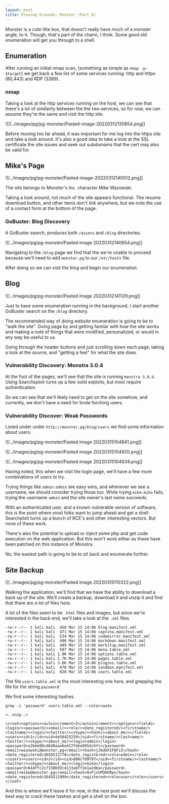 ```yaml
---
layout: post
title: Proving Grounds: Monster (Part 0)
---
```



Monster is a cute litte box, that doesn't really have much of a *monster* angle, to it. Though, that's part of the charm, I think. Some good old enumeration will get you through to a shell. 

## Enumeration 

After running an initial nmap scan, (something as simple as `nmap -p- $target`) we get back a few list of some services running: http and https (80,443) and RDP (3389). 

### nmap

Taking a look at the http services running on the host, we can see that there's a lot of similarity between the the two services, so for now, we can assume they're the same and visit the http site. 

![[(../images/pg/pg-monster/Pasted-image-20220312135854.png]]

Before moving too far ahead, it was important for me log into the https site and take a look around. It's also a good idea to take a look at the SSL certificate the site issues and seek out subdomains that the cert may also be valid for. 

## Mike's Page 

![[../images/pg/pg-monster/Pasted-image-20220312140512.png]]

The site belongs to Monster's Inc. character Mike Wazowski. 

Taking a look around, not much of the site appears functional. The resume download button, and other items don't link anywhere, but we note the use of a contact form at the bottom of the page. 

### GoBuster: Blog Discovery 

A GoBuster search, produces both  `/assets` and `/blog` directories. 

![[../images/pg/pg-monster/Pasted image 20220312140854.png]]

Navigating to the `/blog` page we find that the we're unable to proceed because we'll need to add `monster.pg` to our `/etc/hosts` file. 

After doing so we can visit the blog and begin our enumeration. 

## Blog

![[../images/pg/pg-monster/Pasted image 20220312141129.png]]

Just to have some enumeration running in the background, I start another GoBuster search on the `/blog` directory. 

The recommended way of doing website enumeration is going to be to "walk the site". Going page by and getting familar with how the site works and making a note of things that were modified, personalized, or would in any way be useful to us. 

Going through the header buttons and just scrolling down each page, taking a look at the source, and "getting a feel" for what the site does. 

### Vulnerability Discovery: Monstra 3.0.4

At the foot of the pages, we'll see that the site is running `monstra 3.0.4`. Using Searchsploit turns up a few solid exploits, but most require authentication. 

So we can see that we'll likely need to get on the site somehow, and currently, we don't have a need for brute forching users. 

### Vulnerability Discover:  Weak Passwords 

Listed under under `http://monster.pg/blog/users` we find some information about users. 

![[../images/pg/pg-monster/Pasted image 20220315104841.png]]

![[../images/pg/pg-monster/Pasted image 20220315104920.png]]

![[../images/pg/pg-monster/Pasted image 20220315104934.png]]

Having noted, this when we visit the login page, we'll have a few more combinations of users to try. 

Trying things like `admin:admin` are easy wins, and whenever we see a username, we should consider trying those too. While trying `mike:mike` fails, trying the username `admin` and the site owner's last name succeeds. 

With an authenticated user, and a known vulnerable version of software, this is the point where most folks want to jump ahead and get a shell. Searchploit turns up a bunch of RCE's and other interesting vectors. But none of these work. 

There's also the potential to upload or inject some php and get code execution on the web application. But this won't work either as these have been patched on this instance of Monstra. 

No, the easiest path is going to be to sit back and enumerate further. 

## Site Backup

![[../images/pg/pg-monster/Pasted image 20220315110322.png]]


Walking the application, we'll find that we have the ability to download a back up of the site. We'll create a backup, download it and unzip it and find that there are *a lot* of files here. 

A lot of the files seem to be `.html` files and images, but since we're interested in the back end, we'll take a look at the `.xml` files. 

```
-rw-r--r-- 1 kali kali  458 Mar 15 14:06 blog.manifest.xml
-rw-r--r-- 1 kali kali  471 Mar 15 14:06 captcha.manifest.xml
-rw-r--r-- 1 kali kali  534 Mar 15 14:06 codemirror.manifest.xml
-rw-r--r-- 1 kali kali  490 Mar 15 14:06 markdown.manifest.xml
-rw-r--r-- 1 kali kali  489 Mar 15 14:06 markitup.manifest.xml
-rw-r--r-- 1 kali kali  507 Mar 15 14:06 menu.table.xml
-rw-r--r-- 1 kali kali 1.9K Mar 15 14:06 options.table.xml
-rw-r--r-- 1 kali kali 1.7K Mar 15 14:06 pages.table.xml
-rw-r--r-- 1 kali kali 3.6K Mar 15 14:06 plugins.table.xml
-rw-r--r-- 1 kali kali  470 Mar 15 14:06 sandbox.manifest.xml
-rw-r--r-- 1 kali kali  820 Mar 15 14:06 users.table.xml

```

The file `users.table.xml` is the most interesting one here, and grepping the file for the string `password` 

We find some interesting hashes. 

`grep -i 'password' users.table.xml --color=auto`

```
<..snip..>

\<root><options><autoincrement>2</autoincrement></options><fields><login/><password/><email/><role/><date_registered/><firstname/><lastname/><login/><twitter/><skype/><hash/><about_me/></fields><users><id>1</id><uid>de58425259</uid><firstname/><lastname/><twitter/><skype/><about_me/><login>admin</login><password>a2b4e80cd640aaa6e417febe095dcbfc</password><email>wazowski@monster.pg</email><hash>jJkdUX1FOFiI</hash><date_registered>1645512776</date_registered><role>admin</role></users><users><id>2</id><uid>800c7d9797</uid><firstname/><lastname/><twitter/><skype/><about_me/><login>mike</login><password>844ffc2c7150b93c4133a6ff2e1a2dba</password><email>mike@monster.pg</email><hash>8vPjvUPDHhRp</hash><date_registered>1645512909</date_registered><role>user</role></users></root>

```

And this is where we'll leave it for now, in the next post we'll discuss the best way to crack these hashes and get a shell on the box. 




